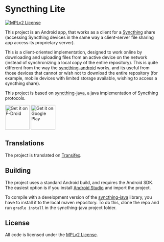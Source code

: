 # Syncthing Lite

[![MPLv2 License](https://img.shields.io/badge/license-MPLv2-blue.svg?style=flat-square)](https://www.mozilla.org/MPL/2.0/)

This project is an Android app, that works as a client for a [Syncthing][1] share (accessing 
Syncthing devices in the same way a client-server file sharing app access its proprietary server). 

This is a client-oriented implementation, designed to work online by downloading and 
uploading files from an active device on the network (instead of synchronizing a local copy of 
the entire repository). This is quite different from the way the [syncthing-android][2] works, 
and its useful from those devices that cannot or wish not to download the entire repository (for 
example, mobile devices with limited storage available, wishing to access a syncthing share).

This project is based on [syncthing-java][3], a java implementation of Syncthing protocols.


[<img alt="Get it on F-Droid" src="https://f-droid.org/badge/get-it-on.png" height="80">](https://f-droid.org/packages/net.syncthing.lite/)
[<img alt="Get it on Google Play" src="https://play.google.com/intl/en_us/badges/images/generic/en_badge_web_generic.png" height="80">](https://play.google.com/store/apps/details?id=net.syncthing.lite)

## Translations

The project is translated on [Transifex](https://www.transifex.com/syncthing-android/syncthing-lite/).

## Building

The project uses a standard Android build, and requires the Android SDK. The easiest option is if
you install [Android Studio][4] and import the project.

To compile with a development version of the [syncthing-java][3] library, you have to install it to
the local maven repository. To do this, clone the repo and run `gradle install` in the
syncthing-java project folder.

## License
All code is licensed under the [MPLv2 License][5].

[1]: https://syncthing.net/
[2]: https://github.com/syncthing/syncthing-android
[3]: https://github.com/Nutomic/syncthing-java
[4]: https://developer.android.com/studio/index.html
[5]: LICENSE
